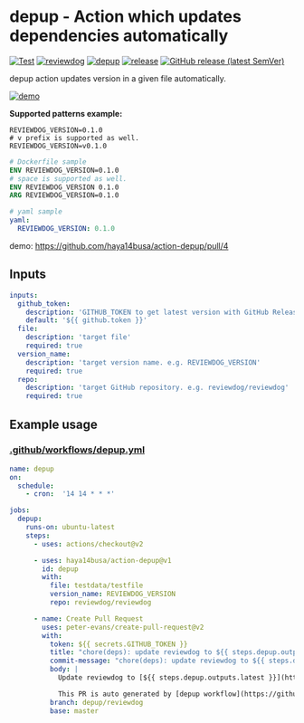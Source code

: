 # depup - Action which updates dependencies automatically

[![Test](https://github.com/haya14busa/action-depup/workflows/Test/badge.svg)](https://github.com/haya14busa/action-depup/actions?query=workflow%3ATest)
[![reviewdog](https://github.com/haya14busa/action-depup/workflows/reviewdog/badge.svg)](https://github.com/haya14busa/action-depup/actions?query=workflow%3Areviewdog)
[![depup](https://github.com/haya14busa/action-depup/workflows/depup/badge.svg?branch=master&event=push)](https://github.com/haya14busa/action-depup/actions?query=workflow%3Adepup+event%3Apush+branch%3Amaster)
[![release](https://github.com/haya14busa/action-depup/workflows/release/badge.svg)](https://github.com/haya14busa/action-depup/actions?query=workflow%3Arelease)
[![GitHub release (latest SemVer)](https://img.shields.io/github/v/release/haya14busa/action-depup?logo=github&sort=semver)](https://github.com/haya14busa/action-depup/releases)

depup action updates version in a given file automatically.

[![demo](https://user-images.githubusercontent.com/3797062/72677595-7ac4ec80-3ae1-11ea-8b49-163bb72f822c.png)](https://github.com/haya14busa/action-depup/pull/4)

**Supported patterns example:**

```
REVIEWDOG_VERSION=0.1.0
# v prefix is supported as well.
REVIEWDOG_VERSION=v0.1.0
```

```Dockerfile
# Dockerfile sample
ENV REVIEWDOG_VERSION=0.1.0
# space is supported as well.
ENV REVIEWDOG_VERSION 0.1.0
ARG REVIEWDOG_VERSION=0.1.0
```

```yaml
# yaml sample
yaml:
  REVIEWDOG_VERSION: 0.1.0
```

demo: https://github.com/haya14busa/action-depup/pull/4

## Inputs

```yaml
inputs:
  github_token:
    description: 'GITHUB_TOKEN to get latest version with GitHub Release API'
    default: '${{ github.token }}'
  file:
    description: 'target file'
    required: true
  version_name:
    description: 'target version name. e.g. REVIEWDOG_VERSION'
    required: true
  repo:
    description: 'target GitHub repository. e.g. reviewdog/reviewdog'
    required: true
```

## Example usage

### [.github/workflows/depup.yml](.github/workflows/depup.yml)

```yml
name: depup
on:
  schedule:
    - cron:  '14 14 * * *'

jobs:
  depup:
    runs-on: ubuntu-latest
    steps:
      - uses: actions/checkout@v2

      - uses: haya14busa/action-depup@v1
        id: depup
        with:
          file: testdata/testfile
          version_name: REVIEWDOG_VERSION
          repo: reviewdog/reviewdog

      - name: Create Pull Request
        uses: peter-evans/create-pull-request@v2
        with:
          token: ${{ secrets.GITHUB_TOKEN }}
          title: "chore(deps): update reviewdog to ${{ steps.depup.outputs.latest }}"
          commit-message: "chore(deps): update reviewdog to ${{ steps.depup.outputs.latest }}"
          body: |
            Update reviewdog to [${{ steps.depup.outputs.latest }}](https://github.com/reviewdog/reviewdog/releases/tag/v${{ steps.depup.outputs.latest }})

            This PR is auto generated by [depup workflow](https://github.com/${{ github.repository }}/actions?query=workflow%3Adepup).
          branch: depup/reviewdog
          base: master
```
